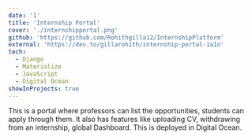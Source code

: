 ```yaml
---
date: '1'
title: 'Internship Portal'
cover: './internshipportal.png'
github: 'https://github.com/Rohithgilla12/InternshipPlatform'
external: 'https://dev.to/gillarohith/internship-portal-1a1o'
tech:
  - Django
  - Materialize
  - JavaScript
  - Digital Ocean
showInProjects: true
---
```


This is a portal where professors can list the opportunities, students can apply through them. It also has features like uploading CV, withdrawing from an internship, global Dashboard. This is deployed in Digital Ocean.
